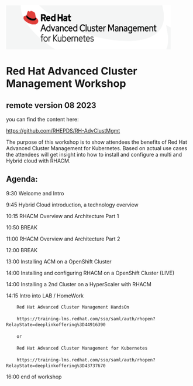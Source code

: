 <img src="https://github.com/RHEPDS/RH-AdvClustMgmt/blob/main/RHACM_logo.png" width="450" height="120">

# Red Hat Advanced Cluster Management Workshop
## remote version 08 2023

you can find the content here:

https://github.com/RHEPDS/RH-AdvClustMgmt

The purpose of this workshop is to show attendees the benefits of Red Hat Advanced Cluster Management for Kubernetes. Based on actual use cases the attendees will get insight into how to install and configure a multi and Hybrid cloud with RHACM.


## Agenda:

9:30		Welcome and Intro	

9:45		Hybrid Cloud introduction, a technology overview

10:15		RHACM Overview and Architecture Part 1

10:50		BREAK		

11:00		RHACM Overview and Architecture Part 2

12:00		BREAK

13:00		Installing ACM on a OpenShift Cluster

14:00		Installing and configuring RHACM on a OpenShift Cluster (LIVE)  

14:00		Installing a 2nd Cluster on a HyperScaler with RHACM

14:15		Intro into LAB / HomeWork

		Red Hat Advanced Cluster Management HandsOn
		
		https://training-lms.redhat.com/sso/saml/auth/rhopen?RelayState=deeplinkoffering%3D44916390
		
		or
		
		Red Hat Advanced Cluster Management for Kubernetes
		
		https://training-lms.redhat.com/sso/saml/auth/rhopen?RelayState=deeplinkoffering%3D43737670

16:00		end of workshop


